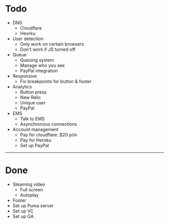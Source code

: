 # Todo

* DNS
    - Cloudflare
    - Heorku
* User detection
    - Only work on certain browsers
    - Don't work if JS turned off
* Queue
    - Queuing system
    - Manage who you see
    - PayPal integration
* Responsive
    - Fix breakpoints for button & footer
* Analytics
    - Button press
    - New Relic
    - Unique user
    - PayPal
* EMS
    - Talk to EMS
    - Asynchronous connections
* Account management
    - Pay for cloudflare: $20 p/m
    - Pay for Heroku
    - Set up PayPal

***

# Done

* Steaming video
    - Full screen
    - Autoplay
* Footer
* Set up Puma server
* Set up VC
* Set up GA